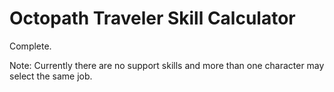 # Octopath Traveler Skill Calculator

Complete.

Note: Currently there are no support skills and more than one character may select the same job.

